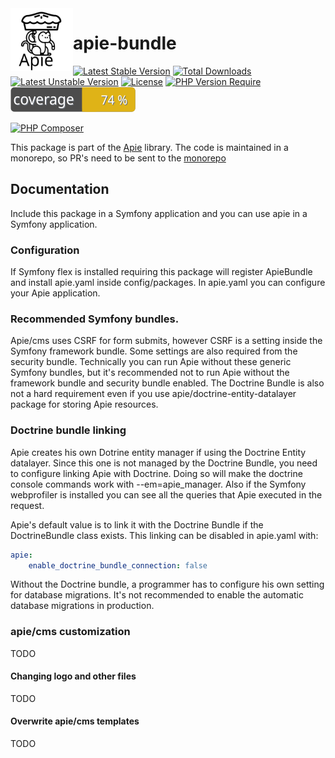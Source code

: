 <img src="https://raw.githubusercontent.com/apie-lib/apie-lib-monorepo/main/docs/apie-logo.svg" width="100px" align="left" />
<h1>apie-bundle</h1>






 [![Latest Stable Version](http://poser.pugx.org/apie/apie-bundle/v)](https://packagist.org/packages/apie/apie-bundle) [![Total Downloads](http://poser.pugx.org/apie/apie-bundle/downloads)](https://packagist.org/packages/apie/apie-bundle) [![Latest Unstable Version](http://poser.pugx.org/apie/apie-bundle/v/unstable)](https://packagist.org/packages/apie/apie-bundle) [![License](http://poser.pugx.org/apie/apie-bundle/license)](https://packagist.org/packages/apie/apie-bundle) [![PHP Version Require](http://poser.pugx.org/apie/apie-bundle/require/php)](https://packagist.org/packages/apie/apie-bundle) [![Code coverage](https://raw.githubusercontent.com/apie-lib/apie-bundle/main/coverage_badge.svg)](https://apie-lib.github.io/coverage/apie-bundle/index.html)  

[![PHP Composer](https://github.com/apie-lib/apie-bundle/actions/workflows/php.yml/badge.svg?event=push)](https://github.com/apie-lib/apie-bundle/actions/workflows/php.yml)

This package is part of the [Apie](https://github.com/apie-lib) library.
The code is maintained in a monorepo, so PR's need to be sent to the [monorepo](https://github.com/apie-lib/apie-lib-monorepo/pulls)

## Documentation
Include this package in a Symfony application and you can use apie in a Symfony application.

### Configuration
If Symfony flex is installed requiring this package will register ApieBundle and install apie.yaml inside config/packages. In apie.yaml you can configure your Apie application.

### Recommended Symfony bundles.
Apie/cms uses CSRF for form submits, however CSRF is a setting inside the Symfony framework bundle. Some settings are also required from the security bundle. Technically you can run Apie without these generic Symfony bundles, but it's recommended not to run Apie without the framework bundle and security bundle enabled. The Doctrine Bundle is also not a hard requirement even if you use apie/doctrine-entity-datalayer package for storing Apie resources.

### Doctrine bundle linking
Apie creates his own Dotrine entity manager if using the Doctrine Entity datalayer. Since this one is not managed by
the Doctrine Bundle, you need to configure linking Apie with Doctrine. Doing so will make the doctrine console commands work with --em=apie_manager. Also if the Symfony webprofiler is installed you can see all the queries that Apie executed in the request.

Apie's default value is to link it with the Doctrine Bundle if the DoctrineBundle class exists. This linking can be disabled in apie.yaml with:

```yaml
apie:
    enable_doctrine_bundle_connection: false
```

Without the Doctrine bundle, a programmer has to configure his own setting for database migrations. It's not recommended
to enable the automatic database migrations in production.

### apie/cms customization
TODO

#### Changing logo and other files
TODO

#### Overwrite apie/cms templates
TODO
